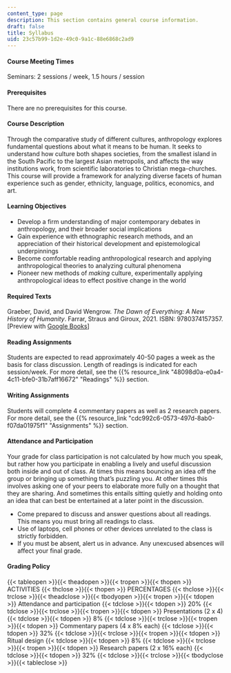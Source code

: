 ```yaml
---
content_type: page
description: This section contains general course information.
draft: false
title: Syllabus
uid: 23c57b99-1d2e-49c0-9a1c-88e6868c2ad9
---
```

#### Course Meeting Times

Seminars: 2 sessions / week, 1.5 hours / session

#### Prerequisites

There are no prerequisites for this course.

#### Course Description

Through the comparative study of different cultures, anthropology explores fundamental questions about what it means to be human. It seeks to understand how culture both shapes societies, from the smallest island in the South Pacific to the largest Asian metropolis, and affects the way institutions work, from scientific laboratories to Christian mega-churches. This course will provide a framework for analyzing diverse facets of human experience such as gender, ethnicity, language, politics, economics, and art.

#### Learning Objectives

- Develop a firm understanding of major contemporary debates in anthropology, and their broader social implications
- Gain experience with ethnographic research methods, and an appreciation of their historical development and epistemological underpinnings
- Become comfortable reading anthropological research and applying anthropological theories to analyzing cultural phenomena
- Pioneer new methods of *making* culture, experimentally applying anthropological ideas to effect positive change in the world

#### Required Texts

Graeber, David, and David Wengrow. *The Dawn of Everything: A New History of Humanity*. Farrar, Straus and Giroux, 2021. ISBN: ‎9780374157357. \[Preview with [Google Books](https://www.google.com/books/edition/The_Dawn_of_Everything/9xkQEAAAQBAJ?hl=en&gbpv=1)\]

#### Reading Assignments

Students are expected to read approximately 40-50 pages a week as the basis for class discussion. Length of readings is indicated for each session/week. For more detail, see the {{% resource_link "48098d0a-e0a4-4c11-bfe0-31b7aff16672" "Readings" %}} section.

#### Writing Assignments

Students will complete 4 commentary papers as well as 2 research papers. For more detail, see the {{% resource_link "cdc992c6-0573-497d-8ab0-f07da01975f1" "Assignments" %}} section.

#### Attendance and Participation

Your grade for class participation is not calculated by how much you speak, but rather how you participate in enabling a lively and useful discussion both inside and out of class. At times this means bouncing an idea off the group or bringing up something that’s puzzling you. At other times this involves asking one of your peers to elaborate more fully on a thought that they are sharing. And sometimes this entails sitting quietly and holding onto an idea that can best be entertained at a later point in the discussion.

- Come prepared to discuss and answer questions about all readings. This means you must bring all readings to class.
- Use of laptops, cell phones or other devices unrelated to the class is strictly forbidden.
- If you must be absent, alert us in advance. Any unexcused absences will affect your final grade.

#### Grading Policy

{{< tableopen >}}{{< theadopen >}}{{< tropen >}}{{< thopen >}}
ACTIVITIES
{{< thclose >}}{{< thopen >}}
PERCENTAGES
{{< thclose >}}{{< trclose >}}{{< theadclose >}}{{< tbodyopen >}}{{< tropen >}}{{< tdopen >}}
Attendance and participation
{{< tdclose >}}{{< tdopen >}}
20%
{{< tdclose >}}{{< trclose >}}{{< tropen >}}{{< tdopen >}}
Presentations (2 x 4)
{{< tdclose >}}{{< tdopen >}}
8%
{{< tdclose >}}{{< trclose >}}{{< tropen >}}{{< tdopen >}}
Commentary papers (4 x 8% each)
{{< tdclose >}}{{< tdopen >}}
32%
{{< tdclose >}}{{< trclose >}}{{< tropen >}}{{< tdopen >}}
Ritual design
{{< tdclose >}}{{< tdopen >}}
8%
{{< tdclose >}}{{< trclose >}}{{< tropen >}}{{< tdopen >}}
Research papers (2 x 16% each)
{{< tdclose >}}{{< tdopen >}}
32%
{{< tdclose >}}{{< trclose >}}{{< tbodyclose >}}{{< tableclose >}}